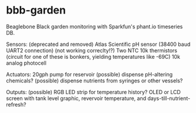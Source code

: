 bbb-garden
================

Beaglebone Black garden monitoring with Sparkfun's phant.io timeseries DB.

Sensors:
(deprecated and removed) Atlas Scientific pH sensor (38400 baud UART2 connection)
(not working correclty!?) Two NTC 10k thermistors (circuit for one of these is bonkers, yielding temperatures like -69C)
10k analog photocell

Actuators:
20gph pump for reservoir
(possible) dispense pH-altering chemicals?
(possible) dispense nutrients from syringes or other vessels?

Outputs:
(possible) RGB LED strip for temperature history?
OLED or LCD screen with tank level graphic, revervoir temperature, and days-till-nutrient-refresh?
